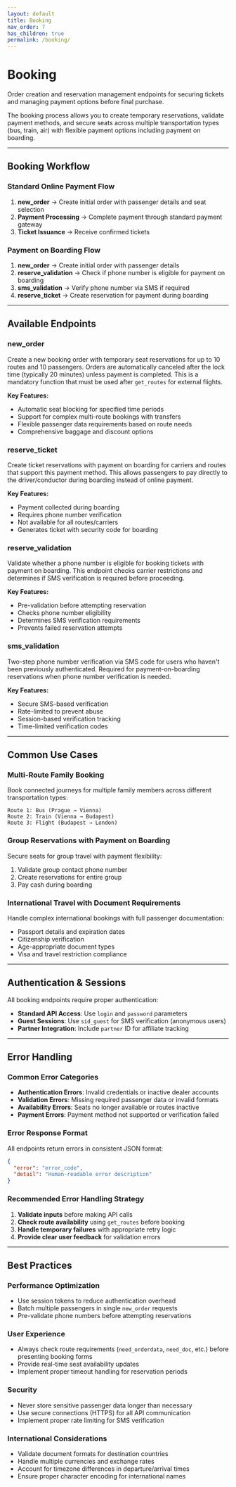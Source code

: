 ```yaml
---
layout: default
title: Booking
nav_order: 7
has_children: true
permalink: /booking/
---
```


# Booking

Order creation and reservation management endpoints for securing tickets and managing payment options before final purchase.

The booking process allows you to create temporary reservations, validate payment methods, and secure seats across multiple transportation types (bus, train, air) with flexible payment options including payment on boarding.

---

## Booking Workflow

### Standard Online Payment Flow
1. **new_order** → Create initial order with passenger details and seat selection
2. **Payment Processing** → Complete payment through standard payment gateway
3. **Ticket Issuance** → Receive confirmed tickets

### Payment on Boarding Flow
1. **new_order** → Create initial order with passenger details
2. **reserve_validation** → Check if phone number is eligible for payment on boarding
3. **sms_validation** → Verify phone number via SMS if required
4. **reserve_ticket** → Create reservation for payment during boarding

---

## Available Endpoints

### new_order
Create a new booking order with temporary seat reservations for up to 10 routes and 10 passengers. Orders are automatically canceled after the lock time (typically 20 minutes) unless payment is completed. This is a mandatory function that must be used after `get_routes` for external flights.

**Key Features:**
- Automatic seat blocking for specified time periods
- Support for complex multi-route bookings with transfers
- Flexible passenger data requirements based on route needs
- Comprehensive baggage and discount options

### reserve_ticket
Create ticket reservations with payment on boarding for carriers and routes that support this payment method. This allows passengers to pay directly to the driver/conductor during boarding instead of online payment.

**Key Features:**
- Payment collected during boarding
- Requires phone number verification
- Not available for all routes/carriers
- Generates ticket with security code for boarding

### reserve_validation
Validate whether a phone number is eligible for booking tickets with payment on boarding. This endpoint checks carrier restrictions and determines if SMS verification is required before proceeding.

**Key Features:**
- Pre-validation before attempting reservation
- Checks phone number eligibility
- Determines SMS verification requirements
- Prevents failed reservation attempts

### sms_validation
Two-step phone number verification via SMS code for users who haven't been previously authenticated. Required for payment-on-boarding reservations when phone number verification is needed.

**Key Features:**
- Secure SMS-based verification
- Rate-limited to prevent abuse
- Session-based verification tracking
- Time-limited verification codes

---

## Common Use Cases

### Multi-Route Family Booking
Book connected journeys for multiple family members across different transportation types:
```
Route 1: Bus (Prague → Vienna)
Route 2: Train (Vienna → Budapest)  
Route 3: Flight (Budapest → London)
```

### Group Reservations with Payment on Boarding
Secure seats for group travel with payment flexibility:
1. Validate group contact phone number
2. Create reservations for entire group
3. Pay cash during boarding

### International Travel with Document Requirements
Handle complex international bookings with full passenger documentation:
- Passport details and expiration dates
- Citizenship verification
- Age-appropriate document types
- Visa and travel restriction compliance

---

## Authentication & Sessions

All booking endpoints require proper authentication:
- **Standard API Access**: Use `login` and `password` parameters
- **Guest Sessions**: Use `sid_guest` for SMS verification (anonymous users)
- **Partner Integration**: Include `partner` ID for affiliate tracking

---

## Error Handling

### Common Error Categories
- **Authentication Errors**: Invalid credentials or inactive dealer accounts
- **Validation Errors**: Missing required passenger data or invalid formats
- **Availability Errors**: Seats no longer available or routes inactive
- **Payment Errors**: Payment method not supported or verification failed

### Error Response Format
All endpoints return errors in consistent JSON format:
```json
{
  "error": "error_code",
  "detail": "Human-readable error description"
}
```

### Recommended Error Handling Strategy
1. **Validate inputs** before making API calls
2. **Check route availability** using `get_routes` before booking
3. **Handle temporary failures** with appropriate retry logic
4. **Provide clear user feedback** for validation errors

---

## Best Practices

### Performance Optimization
- Use session tokens to reduce authentication overhead
- Batch multiple passengers in single `new_order` requests
- Pre-validate phone numbers before attempting reservations

### User Experience
- Always check route requirements (`need_orderdata`, `need_doc`, etc.) before presenting booking forms
- Provide real-time seat availability updates
- Implement proper timeout handling for reservation periods

### Security
- Never store sensitive passenger data longer than necessary
- Use secure connections (HTTPS) for all API communication
- Implement proper rate limiting for SMS verification

### International Considerations
- Validate document formats for destination countries
- Handle multiple currencies and exchange rates
- Account for timezone differences in departure/arrival times
- Ensure proper character encoding for international names